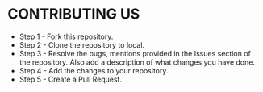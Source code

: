 # CONTRIBUTING US

- Step 1 - Fork this repository.
- Step 2 - Clone the repository to local.
- Step 3 - Resolve the bugs, mentions provided in the Issues section of the repository. Also add a description of what changes you have done.
- Step 4 - Add the changes to your repository.
- Step 5 - Create a Pull Request.